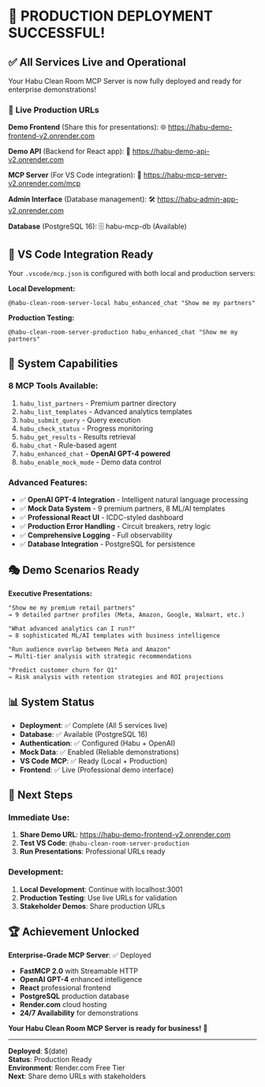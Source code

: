 # 🎉 PRODUCTION DEPLOYMENT SUCCESSFUL!

## ✅ **All Services Live and Operational**

Your Habu Clean Room MCP Server is now fully deployed and ready for enterprise demonstrations!

### 📱 **Live Production URLs**

**Demo Frontend** (Share this for presentations):
🌐 https://habu-demo-frontend-v2.onrender.com

**Demo API** (Backend for React app):
🔧 https://habu-demo-api-v2.onrender.com

**MCP Server** (For VS Code integration):
🤖 https://habu-mcp-server-v2.onrender.com/mcp

**Admin Interface** (Database management):
🛠️ https://habu-admin-app-v2.onrender.com

**Database** (PostgreSQL 16):
🗄️ habu-mcp-db (Available)

## 🎯 **VS Code Integration Ready**

Your `.vscode/mcp.json` is configured with both local and production servers:

**Local Development:**
```
@habu-clean-room-server-local habu_enhanced_chat "Show me my partners"
```

**Production Testing:**
```
@habu-clean-room-server-production habu_enhanced_chat "Show me my partners"
```

## 🚀 **System Capabilities**

### **8 MCP Tools Available:**
1. `habu_list_partners` - Premium partner directory
2. `habu_list_templates` - Advanced analytics templates  
3. `habu_submit_query` - Query execution
4. `habu_check_status` - Progress monitoring
5. `habu_get_results` - Results retrieval
6. `habu_chat` - Rule-based agent
7. `habu_enhanced_chat` - **OpenAI GPT-4 powered**
8. `habu_enable_mock_mode` - Demo data control

### **Advanced Features:**
- ✅ **OpenAI GPT-4 Integration** - Intelligent natural language processing
- ✅ **Mock Data System** - 9 premium partners, 8 ML/AI templates
- ✅ **Professional React UI** - ICDC-styled dashboard
- ✅ **Production Error Handling** - Circuit breakers, retry logic
- ✅ **Comprehensive Logging** - Full observability
- ✅ **Database Integration** - PostgreSQL for persistence

## 🎭 **Demo Scenarios Ready**

**Executive Presentations:**
```
"Show me my premium retail partners"
→ 9 detailed partner profiles (Meta, Amazon, Google, Walmart, etc.)

"What advanced analytics can I run?"  
→ 8 sophisticated ML/AI templates with business intelligence

"Run audience overlap between Meta and Amazon"
→ Multi-tier analysis with strategic recommendations

"Predict customer churn for Q1"
→ Risk analysis with retention strategies and ROI projections
```

## 📊 **System Status**

- **Deployment**: ✅ Complete (All 5 services live)
- **Database**: ✅ Available (PostgreSQL 16)
- **Authentication**: ✅ Configured (Habu + OpenAI)
- **Mock Data**: ✅ Enabled (Reliable demonstrations)
- **VS Code MCP**: ✅ Ready (Local + Production)
- **Frontend**: ✅ Live (Professional demo interface)

## 🎯 **Next Steps**

### **Immediate Use:**
1. **Share Demo URL**: https://habu-demo-frontend-v2.onrender.com
2. **Test VS Code**: `@habu-clean-room-server-production`
3. **Run Presentations**: Professional URLs ready

### **Development:**
1. **Local Development**: Continue with localhost:3001
2. **Production Testing**: Use live URLs for validation
3. **Stakeholder Demos**: Share production URLs

## 🏆 **Achievement Unlocked**

**Enterprise-Grade MCP Server**: ✅ Deployed
- **FastMCP 2.0** with Streamable HTTP
- **OpenAI GPT-4** enhanced intelligence  
- **React** professional frontend
- **PostgreSQL** production database
- **Render.com** cloud hosting
- **24/7 Availability** for demonstrations

**Your Habu Clean Room MCP Server is ready for business!** 🚀

---
**Deployed**: $(date)  
**Status**: Production Ready  
**Environment**: Render.com Free Tier  
**Next**: Share demo URLs with stakeholders